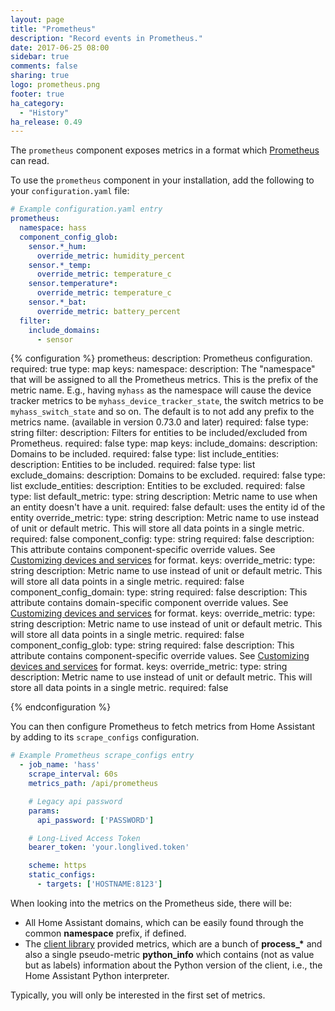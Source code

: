 ```yaml
---
layout: page
title: "Prometheus"
description: "Record events in Prometheus."
date: 2017-06-25 08:00
sidebar: true
comments: false
sharing: true
logo: prometheus.png
footer: true
ha_category:
  - "History"
ha_release: 0.49
---
```


The `prometheus` component exposes metrics in a format which [Prometheus](https://prometheus.io/) can read.

To use the `prometheus` component in your installation, add the following to your `configuration.yaml` file:

```yaml
# Example configuration.yaml entry
prometheus:
  namespace: hass
  component_config_glob:
    sensor.*_hum:
      override_metric: humidity_percent
    sensor.*_temp:
      override_metric: temperature_c
    sensor.temperature*:
      override_metric: temperature_c
    sensor.*_bat:
      override_metric: battery_percent
  filter:
    include_domains:
      - sensor
```

{% configuration %}
prometheus:
  description: Prometheus configuration.
  required: true
  type: map
  keys:
    namespace:
      description: The "namespace" that will be assigned to all the Prometheus metrics. This is the prefix of the metric name. E.g., having `myhass` as the namespace will cause the device tracker metrics to be `myhass_device_tracker_state`, the switch metrics to be `myhass_switch_state` and so on. The default is to not add any prefix to the metrics name. (available in version 0.73.0 and later)
      required: false
      type: string
    filter:
      description: Filters for entities to be included/excluded from Prometheus.
      required: false
      type: map
      keys:
        include_domains:
          description: Domains to be included.
          required: false
          type: list
        include_entities:
          description: Entities to be included.
          required: false
          type: list
        exclude_domains:
          description: Domains to be excluded.
          required: false
          type: list
        exclude_entities:
          description: Entities to be excluded.
          required: false
          type: list
    default_metric:
      type: string
      description: Metric name to use when an entity doesn't have a unit. 
      required: false
      default: uses the entity id of the entity
    override_metric:
      type: string
      description: Metric name to use instead of unit or default metric. This will store all data points in a single metric.
      required: false
    component_config:
      type: string
      required: false
      description: This attribute contains component-specific override values. See [Customizing devices and services](/getting-started/customizing-devices/) for format.
      keys:
        override_metric:
          type: string
          description: Metric name to use instead of unit or default metric. This will store all data points in a single metric.
          required: false
    component_config_domain:
      type: string
      required: false
      description: This attribute contains domain-specific component override values. See [Customizing devices and services](/getting-started/customizing-devices/) for format.
      keys:
        override_metric:
          type: string
          description: Metric name to use instead of unit or default metric. This will store all data points in a single metric.
          required: false
    component_config_glob: 
      type: string
      required: false
      description: This attribute contains component-specific override values. See [Customizing devices and services](/getting-started/customizing-devices/) for format.
      keys:
        override_metric:
          type: string
          description: Metric name to use instead of unit or default metric. This will store all data points in a single metric.
          required: false

{% endconfiguration %}

You can then configure Prometheus to fetch metrics from Home Assistant by adding to its `scrape_configs` configuration.

```yaml
# Example Prometheus scrape_configs entry
  - job_name: 'hass'
    scrape_interval: 60s
    metrics_path: /api/prometheus

    # Legacy api password
    params:
      api_password: ['PASSWORD']

    # Long-Lived Access Token
    bearer_token: 'your.longlived.token'

    scheme: https
    static_configs:
      - targets: ['HOSTNAME:8123']
```

When looking into the metrics on the Prometheus side, there will be:

- All Home Assistant domains, which can be easily found through the common **namespace** prefix, if defined.
- The [client library](https://github.com/prometheus/client_python) provided metrics, which are a bunch of **process_\*** and also a single pseudo-metric **python_info** which contains (not as value but as labels) information about the Python version of the client, i.e., the Home Assistant Python interpreter.
  
Typically, you will only be interested in the first set of metrics.
